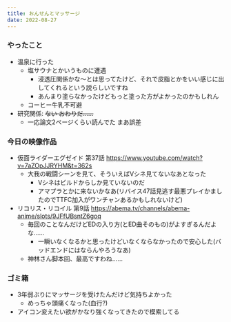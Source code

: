 ```yaml
---
title: おんせんとマッサージ
date: 2022-08-27
---
```


### やったこと
+ 温泉に行った
  + 塩サウナとかいうものに遭遇
    + 浸透圧関係かな～とは思ってたけど、それで皮脂とかをいい感じに出してくれるという説らしいですね
    + あんまり塗らなかったけどもっと塗った方がよかったのかもしれん
  + コーヒー牛乳不可避
+ 研究関係: ~~ない おわりだ……~~
  + 一応論文2ページくらい読んでた まあ誤差

### 今日の映像作品
+ 仮面ライダーエグゼイド 第37話
  <https://www.youtube.com/watch?v=7aZOpJJRYHM&t=362s>
  + 大我の戦闘シーンを見て、そういえばVシネ見てないなあとなった
    + Vシネはビルドからしか見ていないのだ
    + アマプラとかに来ないかなあ(リバイス47話見逃す最悪プレイかましたのでTTFC加入がワンチャンあるかもしれないけど)
+ リコリス・リコイル 第9話
  <https://abema.tv/channels/abema-anime/slots/9JFfUBsntZ6goq>
  + 毎回のことなんだけどEDの入り方(とED曲そのもの)がよすぎるんだよな……
    + 一瞬いなくなるかと思ったけどいなくならなかったので安心した(バッドエンドにはならんやろうなあ)
  + 神林さん脚本回、最高ですわね……

### ゴミ箱
+ 3年弱ぶりにマッサージを受けたんだけど気持ちよかった
  + めっちゃ頭痛くなった(血行?)
+ アイコン変えたい欲がかなり強くなってきたので模索してる
